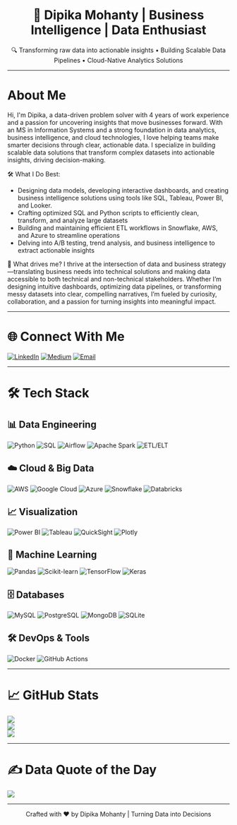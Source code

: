 <!-- Data Enthusiast -->

<h1 align="center">🚀 Dipika Mohanty | Business Intelligence | Data Enthusiast </h1>

<p align="center">🔍 Transforming raw data into actionable insights • Building Scalable Data Pipelines • Cloud-Native Analytics Solutions</p>

---

# About Me

Hi, I'm Dipika, a data-driven problem solver with 4 years of work experience and a passion for uncovering insights that move businesses forward. With an MS in Information Systems and a strong foundation in data analytics, business intelligence, and cloud technologies, I love helping teams make smarter decisions through clear, actionable data. I specialize in building scalable data solutions that transform complex datasets into actionable insights, driving decision-making.

🛠️ What I Do Best:
- Designing data models, developing interactive dashboards, and creating business intelligence solutions using tools like SQL, Tableau, Power BI, and Looker.
- Crafting optimized SQL and Python scripts to efficiently clean, transform, and analyze large datasets
- Building and maintaining efficient ETL workflows in Snowflake, AWS, and Azure to streamline operations
- Delving into A/B testing, trend analysis, and business intelligence to extract actionable insights

🌱 What drives me?
I thrive at the intersection of data and business strategy—translating business needs into technical solutions and making data accessible to both technical and non-technical stakeholders. Whether I’m designing intuitive dashboards, optimizing data pipelines, or transforming messy datasets into clear, compelling narratives, I’m fueled by curiosity, collaboration, and a passion for turning insights into meaningful impact.


---

# 🌐 Connect With Me

[![LinkedIn](https://img.shields.io/badge/LinkedIn-%230077B5.svg?logo=linkedin&logoColor=white)](https://www.linkedin.com/in/dipika-mohanty/) 
[![Medium](https://img.shields.io/badge/Medium-12100E?logo=medium&logoColor=white)](https://medium.com/@dipika.mhnt) 
[![Email](https://img.shields.io/badge/Email-D14836?logo=gmail&logoColor=white)](mailto:dipikamohanty305@gmail.com) 

---

# 🛠 Tech Stack

## 📊 Data Engineering
![Python](https://img.shields.io/badge/Python-3670A0?style=for-the-badge&logo=python&logoColor=ffdd54)
![SQL](https://img.shields.io/badge/SQL-005C9C?style=for-the-badge&logo=postgresql&logoColor=white)
![Airflow](https://img.shields.io/badge/Apache%20Airflow-017CEE?style=for-the-badge&logo=Apache%20Airflow&logoColor=white)
![Apache Spark](https://img.shields.io/badge/Apache%20Spark-FDEE21?style=for-the-badge&logo=apachespark&logoColor=black)
![ETL/ELT](https://img.shields.io/badge/ETL%2FELT-00BFFF?style=for-the-badge)

## ☁️ Cloud & Big Data
![AWS](https://img.shields.io/badge/AWS-FF9900?style=for-the-badge&logo=amazonaws&logoColor=white)
![Google Cloud](https://img.shields.io/badge/Google%20Cloud-4285F4?style=for-the-badge&logo=googlecloud&logoColor=white)
![Azure](https://img.shields.io/badge/Azure-0072C6?style=for-the-badge&logo=microsoftazure&logoColor=white)
![Snowflake](https://img.shields.io/badge/Snowflake-29B5E8?style=for-the-badge&logo=snowflake&logoColor=white)
![Databricks](https://img.shields.io/badge/Databricks-FF3621?style=for-the-badge&logo=databricks&logoColor=white)

## 📈 Visualization
![Power BI](https://img.shields.io/badge/Power%20BI-F2C811?style=for-the-badge&logo=powerbi&logoColor=black)
![Tableau](https://img.shields.io/badge/Tableau-E97627?style=for-the-badge&logo=tableau&logoColor=white)
![QuickSight](https://img.shields.io/badge/AWS%20QuickSight-FF9900?style=for-the-badge&logo=amazonaws&logoColor=white)
![Plotly](https://img.shields.io/badge/Plotly-3F4F75?style=for-the-badge&logo=plotly&logoColor=white)

## 🧠 Machine Learning
![Pandas](https://img.shields.io/badge/Pandas-150458?style=for-the-badge&logo=pandas&logoColor=white)
![Scikit-learn](https://img.shields.io/badge/Scikit--learn-F7931E?style=for-the-badge&logo=scikit-learn&logoColor=white)
![TensorFlow](https://img.shields.io/badge/TensorFlow-FF6F00?style=for-the-badge&logo=tensorflow&logoColor=white)
![Keras](https://img.shields.io/badge/Keras-D00000?style=for-the-badge&logo=keras&logoColor=white)

## 🗄️ Databases
![MySQL](https://img.shields.io/badge/MySQL-005C84?style=for-the-badge&logo=mysql&logoColor=white)
![PostgreSQL](https://img.shields.io/badge/PostgreSQL-336791?style=for-the-badge&logo=postgresql&logoColor=white)
![MongoDB](https://img.shields.io/badge/MongoDB-4EA94B?style=for-the-badge&logo=mongodb&logoColor=white)
![SQLite](https://img.shields.io/badge/SQLite-003B57?style=for-the-badge&logo=sqlite&logoColor=white)

## 🛠️ DevOps & Tools
![Docker](https://img.shields.io/badge/Docker-0db7ed?style=for-the-badge&logo=docker&logoColor=white)
![GitHub Actions](https://img.shields.io/badge/GitHub%20Actions-2088FF?style=for-the-badge&logo=githubactions&logoColor=white)

---

# 📈 GitHub Stats

![](https://github-readme-stats.vercel.app/api?username=dipika0305&theme=ayu-mirage&hide_border=false&include_all_commits=true&count_private=true)
<br/>
![](https://github-readme-streak-stats.herokuapp.com/?user=dipika0305&theme=ayu-mirage&hide_border=false)
<br/>
![](https://github-readme-stats.vercel.app/api/top-langs/?username=dipika0305&theme=ayu-mirage&layout=compact&hide_border=false)

---

# ✍️ Data Quote of the Day

![](https://quotes-github-readme.vercel.app/api?type=horizontal&theme=tokyonight)

---

<p align="center">
  Crafted with ❤️ by Dipika Mohanty | Turning Data into Decisions
</p>
